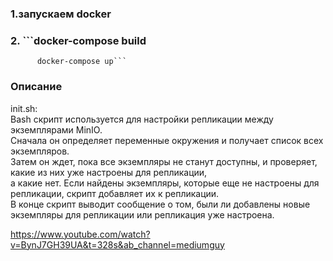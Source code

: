 ### 1.запускаем docker 
### 2. ```docker-compose build
		  docker-compose up```
		  
### Описание 
init.sh:  
Bash скрипт используется для настройки репликации между экземплярами MinIO.  
Сначала он определяет переменные окружения и получает список всех экземпляров.  
Затем он ждет, пока все экземпляры не станут доступны, и проверяет, какие из них уже настроены для репликации,  
а какие нет. Если найдены экземпляры, которые еще не настроены для репликации, скрипт добавляет их к репликации.  
В конце скрипт выводит сообщение о том, были ли добавлены новые экземпляры для репликации или репликация уже настроена.

https://www.youtube.com/watch?v=BynJ7GH39UA&t=328s&ab_channel=mediumguy